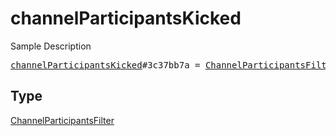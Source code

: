 # channelParticipantsKicked

Sample Description

<pre>
<a href="../constructor/channelParticipantsKicked.md">channelParticipantsKicked</a>#3c37bb7a = <a href="../type/ChannelParticipantsFilter.md">ChannelParticipantsFilter</a>;
</pre>

## Type

<a href="../type/ChannelParticipantsFilter.md">ChannelParticipantsFilter</a>
